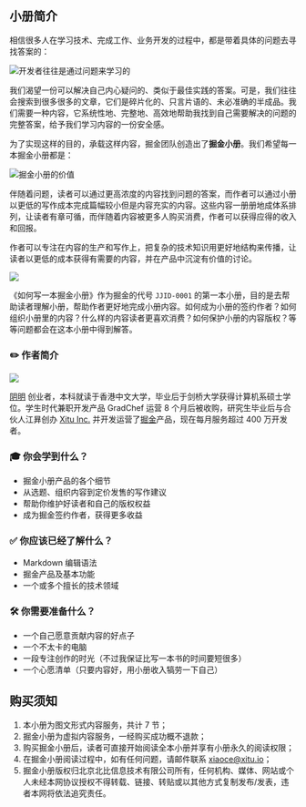 ## 小册简介

相信很多人在学习技术、完成工作、业务开发的过程中，都是带着具体的问题去寻找答案的：

![开发者往往是通过问题来学习的](https://p1-jj.byteimg.com/tos-cn-i-t2oaga2asx/gold-user-assets/2017/10/20/846ce526646cb74bed4b08857203413d~tplv-t2oaga2asx-jj-mark:1512:0:0:0:q75.avis)

我们渴望一份可以解决自己内心疑问的、类似于最佳实践的答案。可是，我们往往会搜索到很多很多的文章，它们是碎片化的、只言片语的、未必准确的半成品。我们需要一种内容，它系统性地、完整地、高效地帮助我找到自己需要解决的问题的完整答案，给予我们学习内容的一份安全感。

为了实现这样的目的，承载这样内容，掘金团队创造出了**掘金小册**。我们希望每一本掘金小册都是：

![掘金小册的价值](https://p1-jj.byteimg.com/tos-cn-i-t2oaga2asx/gold-user-assets/2017/10/20/ca232c6820fe204d28585c15f1cfe066~tplv-t2oaga2asx-jj-mark:1512:0:0:0:q75.avis)

伴随着问题，读者可以通过更高浓度的内容找到问题的答案，而作者可以通过小册以更低的写作成本完成篇幅较小但是内容充实的内容。这些内容一册册地成体系排列，让读者有章可循，而伴随着内容被更多人购买消费，作者可以获得应得的收入和回报。

作者可以专注在内容的生产和写作上，把复杂的技术知识用更好地结构来传播，让读者以更低的成本获得有需要的内容，并在产品中沉淀有价值的讨论。

![](https://p1-jj.byteimg.com/tos-cn-i-t2oaga2asx/gold-user-assets/2017/10/20/6876f42a9f738add49841e5c7f7df1d0~tplv-t2oaga2asx-jj-mark:1512:0:0:0:q75.avis)

《如何写一本掘金小册》作为掘金的代号 `JJID-0001` 的第一本小册，目的是去帮助读者理解小册，帮助作者更好地完成小册内容。如何成为小册的签约作者？如何组织小册里的内容？什么样的内容读者更喜欢消费？如何保护小册的内容版权？等等问题都会在这本小册中得到解答。

### ✏️ 作者简介

![](https://p1-jj.byteimg.com/tos-cn-i-t2oaga2asx/gold-user-assets/2017/11/22/15fe1a40b0f67d97~tplv-t2oaga2asx-jj-mark:1512:0:0:0:q75.avis)

[阴明](https://juejin.cn/user/413072061127479 "https://juejin.cn/user/413072061127479") 创业者，本科就读于香港中文大学，毕业后于剑桥大学获得计算机系硕士学位。学生时代兼职开发产品 GradChef 运营 8 个月后被收购，研究生毕业后与合伙人江昪创办 [Xitu Inc.](https://xitu.io "https://xitu.io") 并开发运营了[掘金](https://juejin.cn "https://juejin.cn")产品，现在每月服务超过 400 万开发者。

### 🎓 你会学到什么？

* 掘金小册产品的各个细节
* 从选题、组织内容到定价发售的写作建议
* 帮助你维护好读者和自己的版权权益
* 成为掘金签约作者，获得更多收益

### ✅ 你应该已经了解什么？

* Markdown 编辑语法
* 掘金产品及基本功能
* 一个或多个擅长的技术领域

### 🛠 你需要准备什么？

* 一个自己愿意贡献内容的好点子
* 一个不太卡的电脑
* 一段专注创作的时光（不过我保证比写一本书的时间要短很多）
* 一个心愿清单（只要内容好，用小册收入犒劳一下自己）

## 购买须知

1. 本小册为图文形式内容服务，共计 7 节；
2. 掘金小册为虚拟内容服务，一经购买成功概不退款；
3. 购买掘金小册后，读者可直接开始阅读全本小册并享有小册永久的阅读权限；
4. 在掘金小册阅读过程中，如有任何问题，请邮件联系 [xiaoce@xitu.io](mailto:xiaoce@xitu.io "mailto:xiaoce@xitu.io")；
5. 掘金小册版权归北京北比信息技术有限公司所有，任何机构、媒体、网站或个人未经本网协议授权不得转载、链接、转贴或以其他方式复制发布/发表，违者本网将依法追究责任。